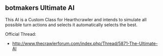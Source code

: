 ## botmakers Ultimate AI
This AI is a Custom Class for Hearthcrawler and intends to simulate all possible turn actions and selects it automatically selects the best.

Official Thread:
- http://www.thecrawlerforum.com/index.php/Thread/5871-The-Ultimate-AI
